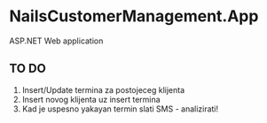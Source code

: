 # NailsCustomerManagement.App
ASP.NET Web application
## TO DO
1. Insert/Update termina za postojeceg klijenta
2. Insert novog klijenta uz insert termina
3. Kad je uspesno yakayan termin slati SMS - analizirati!
